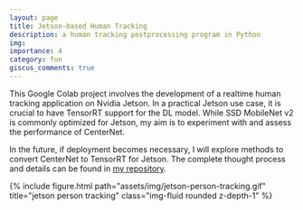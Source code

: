 ```yaml
---
layout: page
title: Jetson-based Human Tracking
description: a human tracking postprocessing program in Python
img: 
importance: 4
category: fun
giscus_comments: true
---
```


This Google Colab project involves the development of a realtime human tracking application on Nvidia Jetson. In a practical Jetson use case, it is crucial to have TensorRT support for the DL model. While SSD MobileNet v2 is commonly optimized for Jetson, my aim is to experiment with and assess the performance of CenterNet.

In the future, if deployment becomes necessary, I will explore methods to convert CenterNet to TensorRT for Jetson. The complete thought process and details can be found in [my repository](https://github.com/ykchong45/jetson-tracking-person).

<div class="row">
    <div class="col-sm mt-3 mt-md-0">
        {% include figure.html path="assets/img/jetson-person-tracking.gif" title="jetson person tracking" class="img-fluid rounded z-depth-1" %}
    </div>
</div>